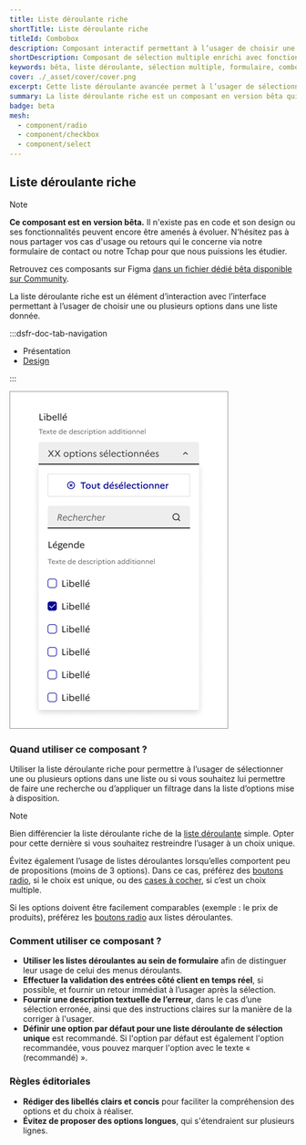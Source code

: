 ```yaml
---
title: Liste déroulante riche
shortTitle: Liste déroulante riche
titleId: Combobox
description: Composant interactif permettant à l’usager de choisir une ou plusieurs options dans une liste étendue, incluant recherche, sélection multiple et options par défaut.
shortDescription: Composant de sélection multiple enrichi avec fonctions de recherche.
keywords: bêta, liste déroulante, sélection multiple, formulaire, combobox, recherche, accessibilité, UX, options, DSFR
cover: ./_asset/cover/cover.png
excerpt: Cette liste déroulante avancée permet à l’usager de sélectionner une ou plusieurs options, tout en bénéficiant de fonctions supplémentaires comme la recherche, la sélection globale ou des groupes d’options.
summary: La liste déroulante riche est un composant en version bêta qui facilite les interactions complexes au sein des formulaires. Conçue pour aller au-delà des listes déroulantes classiques, elle prend en charge les sélections multiples, les recherches en direct et des retours visuels en cas d’erreur ou de succès. Bien que son code ne soit pas encore disponible, ses maquettes sont proposées sur Figma.
badge: beta
mesh:
  - component/radio
  - component/checkbox
  - component/select
---
```


## Liste déroulante riche

> [!NOTE]
> **Ce composant est en version bêta.** Il n'existe pas en code et son design ou ses fonctionnalités peuvent encore être amenés à évoluer. N'hésitez pas à nous partager vos cas d'usage ou retours qui le concerne via notre formulaire de contact ou notre Tchap pour que nous puissions les étudier.

Retrouvez ces composants sur Figma [dans un fichier dédié bêta disponible sur Community](https://www.figma.com/community/file/1096003483468520396).

La liste déroulante riche est un élément d’interaction avec l’interface permettant à l’usager de choisir une ou plusieurs options dans une liste donnée.

:::dsfr-doc-tab-navigation

- Présentation
- [Design](./design/index.md)

:::

![](./_asset/presentation/presentation-1.png)

### Quand utiliser ce composant ?

Utiliser la liste déroulante riche pour permettre à l’usager de sélectionner une ou plusieurs options dans une liste ou si vous souhaitez lui permettre de faire une recherche ou d’appliquer un filtrage dans la liste d’options mise à disposition.

> [!NOTE]
> Bien différencier la liste déroulante riche de la [liste déroulante](../../../select/_part/doc/index.md) simple. Opter pour cette dernière si vous souhaitez restreindre l’usager à un choix unique.

Évitez également l’usage de listes déroulantes lorsqu’elles comportent peu de propositions (moins de 3 options). Dans ce cas, préférez des [boutons radio](../../../radio/_part/doc/index.md), si le choix est unique, ou des [cases à cocher](../../../checkbox/_part/doc/index.md), si c’est un choix multiple.

Si les options doivent être facilement comparables (exemple : le prix de produits), préférez les [boutons radio](../../../radio/_part/doc/index.md) aux listes déroulantes.

### Comment utiliser ce composant ?

- **Utiliser les listes déroulantes au sein de formulaire** afin de distinguer leur usage de celui des menus déroulants.
- **Effectuer la validation des entrées côté client en temps réel**, si possible, et fournir un retour immédiat à l’usager après la sélection.
- **Fournir une description textuelle de l’erreur**, dans le cas d’une sélection erronée, ainsi que des instructions claires sur la manière de la corriger à l'usager.
- **Définir une option par défaut pour une liste déroulante de sélection unique** est recommandé. Si l'option par défaut est également l'option recommandée, vous pouvez marquer l'option avec le texte « (recommandé) ».

### Règles éditoriales

- **Rédiger des libellés clairs et concis** pour faciliter la compréhension des options et du choix à réaliser.
- **Évitez de proposer des options longues**, qui s'étendraient sur plusieurs lignes.
